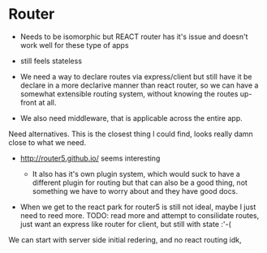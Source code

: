 # Router

- Needs to be isomorphic but REACT router has it's issue and doesn't work well for these type of apps
 - still feels stateless
 
- We need a way to declare routes via express/client but still have it be declare in a more
 declarive manner than react router, so we can have a somewhat extensible routing system,
 without knowing the routes up-front at all.
 
 
- We also need middleware, that is applicable across the entire app.




 Need alternatives. This is the closest thing I could find, looks really damn close to what we need.
 - http://router5.github.io/ seems interesting
   - It also has it's own plugin system, which would suck to have a different plugin for routing
    but that can also be a good thing, not something we have to worry about and they have good docs.

 - When we get to the react park for router5 is still not ideal, maybe I just need to reed more.
  TODO: read more and attempt to consilidate routes, just want an express like router for client,
   but still with state :'-(
   
   


We can start with server side initial redering, and no react routing idk,


